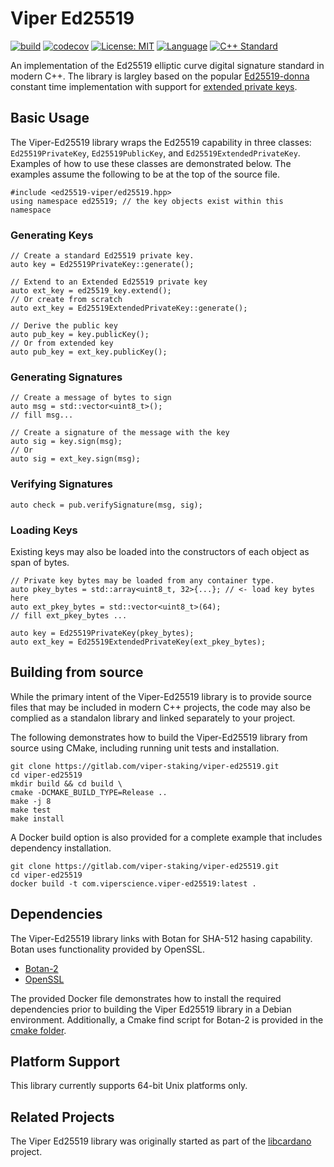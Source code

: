 # Viper Ed25519
[![build](https://gitlab.com/viper-staking/ed25519-viper/badges/main/pipeline.svg)](https://gitlab.com/viper-staking/ed25519-viper/-/commits/main)
[![codecov](https://codecov.io/gl/viper-staking/ed25519-viper/branch/main/graph/badge.svg?token=B7F7UR16TG)](https://codecov.io/gl/viper-staking/ed25519-viper)
[![License: MIT](https://img.shields.io/badge/License-MIT-blue.svg)](https://opensource.org/licenses/MIT)
[![Language](https://img.shields.io/badge/Language-C++-blue.svg)](https://gitlab.com/viper-staking/ed25519-viper/-/graphs/main/charts)
[![C++ Standard](https://img.shields.io/badge/std-C++20-blue.svg)](https://en.wikipedia.org/wiki/C%2B%2B20)

An implementation of the Ed25519 elliptic curve digital signature standard in
modern C++. The library is largley based on the popular 
[Ed25519-donna](https://github.com/floodyberry/ed25519-donna) constant 
time implementation with support for
[extended private keys](https://raw.githubusercontent.com/input-output-hk/adrestia/master/docs/static/Ed25519_BIP.pdf).

## Basic Usage
The Viper-Ed25519 library wraps the Ed25519 capability in three classes: 
`Ed25519PrivateKey`, `Ed25519PublicKey`, and `Ed25519ExtendedPrivateKey`. 
Examples of how to use these classes are demonstrated below. The examples assume
the following to be at the top of the source file.

    #include <ed25519-viper/ed25519.hpp>
    using namespace ed25519; // the key objects exist within this namespace

### Generating Keys

    // Create a standard Ed25519 private key.
    auto key = Ed25519PrivateKey::generate();

    // Extend to an Extended Ed25519 private key
    auto ext_key = ed25519_key.extend();
    // Or create from scratch
    auto ext_key = Ed25519ExtendedPrivateKey::generate();

    // Derive the public key
    auto pub_key = key.publicKey();
    // Or from extended key
    auto pub_key = ext_key.publicKey();

### Generating Signatures

    // Create a message of bytes to sign
    auto msg = std::vector<uint8_t>();
    // fill msg...

    // Create a signature of the message with the key
    auto sig = key.sign(msg);
    // Or
    auto sig = ext_key.sign(msg);

### Verifying Signatures

    auto check = pub.verifySignature(msg, sig);

### Loading Keys

Existing keys may also be loaded into the constructors of each object as span of bytes.

    // Private key bytes may be loaded from any container type.
    auto pkey_bytes = std::array<uint8_t, 32>{...}; // <- load key bytes here
    auto ext_pkey_bytes = std::vector<uint8_t>(64);
    // fill ext_pkey_bytes ...

    auto key = Ed25519PrivateKey(pkey_bytes);
    auto ext_key = Ed25519ExtendedPrivateKey(ext_pkey_bytes);

## Building from source
While the primary intent of the Viper-Ed25519 library is to provide source files 
that may be included in modern C++ projects, the code may also be complied as a 
standalon library and linked separately to your project.

The following demonstrates how to build the Viper-Ed25519 library from source 
using CMake, including running unit tests and installation.

    git clone https://gitlab.com/viper-staking/viper-ed25519.git
    cd viper-ed25519
    mkdir build && cd build \
    cmake -DCMAKE_BUILD_TYPE=Release ..
    make -j 8
    make test
    make install

A Docker build option is also provided for a complete example that includes 
dependency installation.

    git clone https://gitlab.com/viper-staking/viper-ed25519.git
    cd viper-ed25519
    docker build -t com.viperscience.viper-ed25519:latest .

## Dependencies
The Viper-Ed25519 library links with Botan for SHA-512 hasing capability. Botan 
uses functionality provided by OpenSSL.

* [Botan-2](https://botan.randombit.net/)
* [OpenSSL](https://www.openssl.org/)

The provided Docker file demonstrates how to install the required 
dependencies prior to building the Viper Ed25519 library in a Debian 
environment. Additionally, a Cmake find script for Botan-2 is provided in the 
[cmake folder](https://gitlab.com/viper-staking/ed25519-viper/-/blob/main/cmake/FindBotan.cmake).

## Platform Support

This library currently supports 64-bit Unix platforms only.

## Related Projects

The Viper Ed25519 library was originally started as part of the 
[libcardano](https://gitlab.com/viper-staking/libcardano) project.

